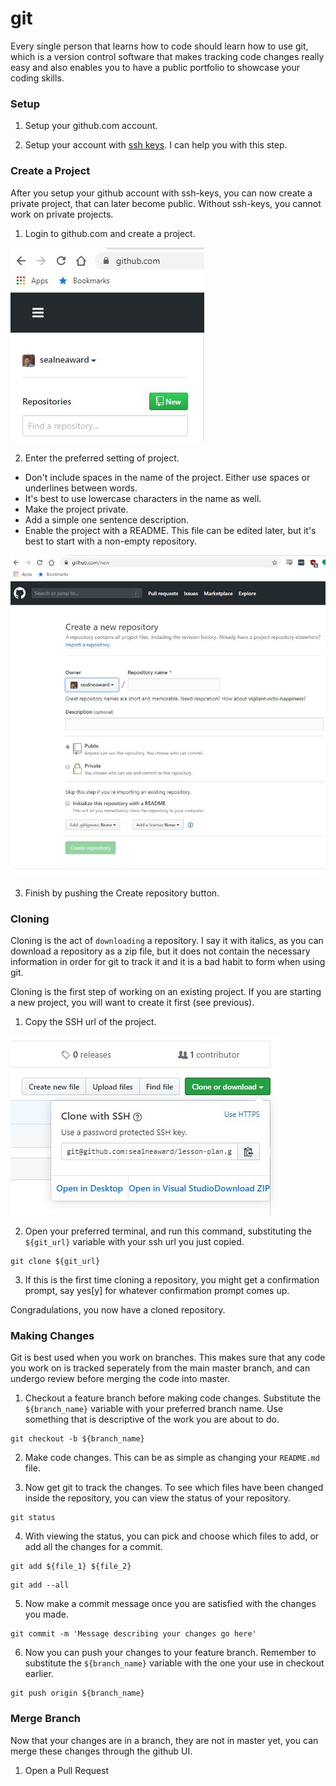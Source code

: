 # git

Every single person that learns how to code should learn how to use git, which is a version control software that makes tracking code changes really easy and also enables you to have a public portfolio to showcase your coding skills.

### Setup

1. Setup your github.com account.

2. Setup your account with [ssh keys](https://help.github.com/en/github/authenticating-to-github/generating-a-new-ssh-key-and-adding-it-to-the-ssh-agent). I can help you with this step.

### Create a Project

After you setup your github account with ssh-keys, you can now create a private project, that can later become public. Without ssh-keys, you cannot work on private projects.

1. Login to github.com and create a project.

![Create Project](img/create-project-button.JPG)

2. Enter the preferred setting of project.

- Don't include spaces in the name of the project. Either use spaces or underlines between words.
- It's best to use lowercase characters in the name as well.
- Make the project private.
- Add a simple one sentence description.
- Enable the project with a README. This file can be edited later, but it's best to start with a non-empty repository.

![Project Settings](img/create-project-settings.JPG)

3. Finish by pushing the Create repository button.

### Cloning

Cloning is the act of `downloading` a repository. I say it with italics, as you can download a repository as a zip file, but it does not contain the necessary information in order for git to track it and it is a bad habit to form when using git.

Cloning is the first step of working on an existing project.
If you are starting a new project, you will want to create it first (see previous).

1. Copy the SSH url of the project.

![SSH URL](img/ssh-url.JPG)

2. Open your preferred terminal, and run this command, substituting the `${git_url}` variable with your ssh url you just copied.

```
git clone ${git_url}
```

3. If this is the first time cloning a repository, you might get a confirmation prompt, say yes[y] for whatever confirmation prompt comes up.

Congradulations, you now have a cloned repository.

### Making Changes

Git is best used when you work on branches.
This makes sure that any code you work on is tracked seperately from the main master branch, and can undergo review before merging the code into master.

1. Checkout a feature branch before making code changes. Substitute the  `${branch_name}` variable with your preferred branch name. Use something that is descriptive of the work you are about to do.

```
git checkout -b ${branch_name}
```

2. Make code changes. This can be as simple as changing your `README.md` file.

3. Now get git to track the changes. To see which files have been changed inside the repository, you can view the status of your repository.

```
git status
```

4. With viewing the status, you can pick and choose which files to add, or add all the changes for a commit.

```
git add ${file_1} ${file_2}
```

```
git add --all
```

5. Now make a commit message once you are satisfied with the changes you made.

```
git commit -m 'Message describing your changes go here'
```

6. Now you can push your changes to your feature branch. Remember to substitute the `${branch_name}` variable with the one your use in checkout earlier.

```
git push origin ${branch_name}
```

### Merge Branch

Now that your changes are in a branch, they are not in master yet, you can merge these changes through the github UI.

1. Open a Pull Request
